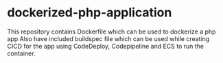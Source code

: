 # dockerized-php-application
This repository contains Dockerfile which can be used to dockerize a php app
Also have included buildspec file which can be used while creating CICD for the app using CodeDeploy, Codepipeline and ECS to run the container.
